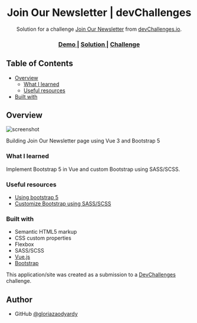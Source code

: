 <h1 align="center">Join Our Newsletter | devChallenges</h1>

<div align="center">
   Solution for a challenge <a href="https://devchallenges.io/challenge/join-our-newsletter" target="_blank">Join Our Newsletter</a> from <a href="http://devchallenges.io" target="_blank">devChallenges.io</a>.
</div>

<div align="center">
  <h3>
    <a href=" https://gloriazaodyardy.github.io/Join-Our-Newsletter/">
      Demo
    </a>
    <span> | </span>
    <a href="https://devchallenges.io/solution/53998">
      Solution
    </a>
    <span> | </span>
    <a href="https://devchallenges.io/challenge/join-our-newsletter">
      Challenge
    </a>
  </h3>
</div>

<!-- TABLE OF CONTENTS -->

## Table of Contents

- [Overview](#overview)
  - [What I learned](#what-i-learned)
  - [Useful resources](#useful-resources)
- [Built with](#built-with)

<!-- OVERVIEW -->

## Overview

![screenshot](https://user-images.githubusercontent.com/16707738/92399059-5716eb00-f132-11ea-8b14-bcacdc8ec97b.png)

Building Join Our Newsletter page using Vue 3 and Bootstrap 5

### What I learned

Implement Bootstrap 5 in Vue and custom Bootstrap using SASS/SCSS.

### Useful resources


- [Using bootstrap 5](https://getbootstrap.com/docs/5.3/getting-started/introduction/)
- [Customize Bootstrap using SASS/SCSS](https://getbootstrap.com/docs/5.0/customize/sass/#importing)


### Built with

- Semantic HTML5 markup
- CSS custom properties
- Flexbox
- SASS/SCSS
- [Vue.js](https://vuejs.org/)
- [Bootstrap](https://getbootstrap.com/)

This application/site was created as a submission to a [DevChallenges](https://devchallenges.io/challenges-dashboard) challenge.

## Author

- GitHub [@gloriazaodyardy](https://{github.com/gloriazaodyardy})